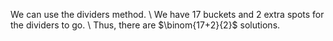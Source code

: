 We can use the dividers method. \\
We have 17 buckets and 2 extra spots for the dividers to go. \\
Thus, there are $\binom{17+2}{2}$ solutions.
